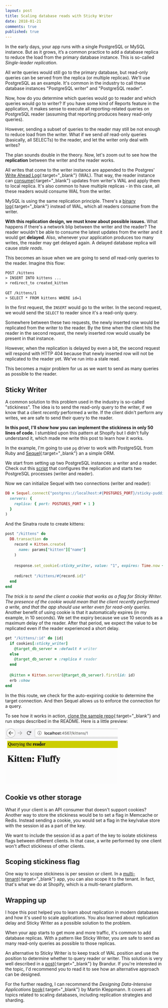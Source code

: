 ```yaml
---
layout: post
title: Scaling database reads with Sticky Writer
date: 2018-01-21
comments: true
published: true
---
```


In the early days, your app runs with a single PostgreSQL or MySQL instance. But as it grows, it’s a common practice to add a database replica to reduce the load from the primary database instance. This is so-called _Single-leader replication_.

All write queries would still go to the primary database, but read-only queries can be served from the replica (or multiple replicas). We'll use PostgreSQL as an example. It's common in the industry to call these database instances "PostgreSQL writer" and "PostgreSQL reader".

Now, how do you determine which queries would go to reader and which queries would go to writer? If you have some kind of Reports feature in the application, it makes sense to execute all reporting-related queries on PostgreSQL reader (assuming that reporting produces heavy read-only queries).

However, sending a subset of queries to the reader may still be not enough to reduce load from the writer. What if we send _all_ read-only queries (basically, all SELECTs) to the reader, and let the writer only deal with writes?

The plan sounds double in the theory. Now, let's zoom out to see how the **replication** between the writer and the reader works.

All writes that come to the writer instance are appended to the Postgres' [Write Ahead Log](https://www.postgresql.org/docs/current/static/wal-intro.html){:target="_blank"} (WAL). That way, the reader instance can [consume](https://www.postgresql.org/docs/10/static/runtime-config-replication.html){:target="_blank"} updates from writer's WAL and apply them to local replica. It's also common to have multiple replicas - in this case, all these readers would consume WAL from the writer.

MySQL is using the same replication principle. There's a [binary log](https://dev.mysql.com/doc/refman/5.7/en/binlog-replication-configuration-overview.html){:target="_blank"} instead of WAL, which all readers consume from the writer.

**With this replication design, we must know about possible issues.** What happens if there's a network blip between the writer and the reader? The reader wouldn't be able to consume the latest updates from the writer and it would get **delayed**. Also, whenever your application produces too many writes, the reader may get delayed again. A delayed database replica will cause _stale reads_.

This becomes an issue when we are going to send _all_ read-only queries to the reader. Imagine this flow:

```
POST /kittens
> INSERT INTO kittens ...
> redirect_to created_kitten

GET /kittens/1
> SELECT * FROM kittens WHERE id=1
```

In the first request, the `INSERT` would go to the writer. In the second request, we would send the `SELECT` to reader since it's a read-only query.

Somewhere between these two requests, the newly inserted row would be replicated from the writer to the reader. By the time when the client hits the reader in the second request, the newly inserted row would usually be present in that instance.

However, when the replication is delayed by even a bit, the second request will respond with HTTP 404 because that newly inserted row will not be replicated to the reader yet. We've run into a stale read.

This becomes a major problem for us as we want to send as many queries as possible to the reader.

## Sticky Writer

A common solution to this problem used in the industry is so-called "stickiness". The idea is to send the read-only query to the writer, if we know that a client _recently_ performed a write. If the client didn't perform any writes, we are safe to send their query to the reader.

**In this post, I'll show how you can implement the stickiness in only 50 lines of code.** I stumbled upon this pattern at Shopify but I didn't fully understand it, which made me write this post to learn how it works.

In the example, I'm going to use `pg` driver to work with PostgreSQL from Ruby and [Sequel](http://sequel.jeremyevans.net/){:target="_blank"} an a simple ORM.

We start from setting up two PostgreSQL instances: a writer and a reader. Check out this [script](https://github.com/kirs/sticky-pudding/blob/master/script/create_cluster) that configures the replication and starts two PostgreSQL processes (writer and reader).

Now we can initialize Sequel with two connections (writer and reader):

```ruby
DB = Sequel.connect("postgres://localhost:#{POSTGRES_PORT}/sticky-pudding",
  servers: {
    replica: { port: POSTGRES_PORT + 1 }
  }
)
```

And the Sinatra route to create kittens:

```ruby
post "/kittens" do
  DB.transaction do
    record = Kitten.create(
      name: params["kitten"]["name"]
    )

    response.set_cookie(:sticky_writer, value: "1", expires: Time.now + STICKY_TIMEOUT)

    redirect "/kittens/#{record.id}"
  end
end
```

*The trick is to send the client a cookie that works as a flag for Sticky Writer. The presence of the cookie would mean that the client recently performed a write, and that the app should use writer even for read-only queries.* Another benefit of using cookie is that it automatically expires (in my example, in 10 seconds). We set the expiry because we use 10 seconds as a maximum delay of the reader. After that period, we expect the value to be replicated even if the reader experienced a short delay.

```ruby
get "/kittens/:id" do |id|
  if cookies[:sticky_writer]
    @target_db_server = :default # writer
  else
    @target_db_server = :replica # reader
  end

  @kitten = Kitten.server(@target_db_server).first(id: id)
  erb :show
end
```

In the this route, we check for the auto-expiring cookie to determine the target connection. And then Sequel allows us to enforce the connection for a query.

To see how it works in action, [clone the sample repo](https://github.com/kirs/sticky-pudding){:target="_blank"} and run steps described in the README. Here is a little preview:

<img src="/assets/post-images/sticky-writer.gif" width="360" height="176" alt="Sticky Writer preview" style="margin: 0 auto;" />

## Cookie vs other storage

What if your client is an API consumer that doesn't support cookies? Another way to store the stickiness would be to set a flag in Memcache or Redis. Instead sending a cookie, you would set a flag in the key/value store with the session id as a part of the key.

We want to include the session id as a part of the key to isolate stickiness flags between different clients. In that case, a write performed by one client won't affect stickiness of other clients.

## Scoping stickiness flag

One way to scope stickiness is per session or client. In a [multi-tenant](https://en.wikipedia.org/wiki/Multitenancy){:target="_blank"} app, you can also scope it to the tenant. In fact, that's what we do at Shopify, which is a multi-tenant platform.

## Wrapping up

I hope this post helped you to learn about replication in modern databases and how it's used to scale applications. You also learned about replication delay and Sticky Writer as a possible solution to the problem.

When your app starts to get more and more traffic, it's common to add database replicas. With a pattern like Sticky Writer, you are safe to send as many read-only queries as possible to those replicas.

An alternative to Sticky Writer is to keep track of WAL position and use the position to determine whether to query reader or writer. This solution is very well described in a [post](https://brandur.org/postgres-reads){:target="_blank"} by Brandur. If you're interested in the topic, I'd recommend you to read it to see how an alternative approach can be designed.

For the further reading, I can recommend the _Designing Data-Intensive Applications_ [book](https://dataintensive.net/){:target="_blank"} by Martin Kleppmann. It covers all topics related to scaling databases, including replication strategies and sharding.
